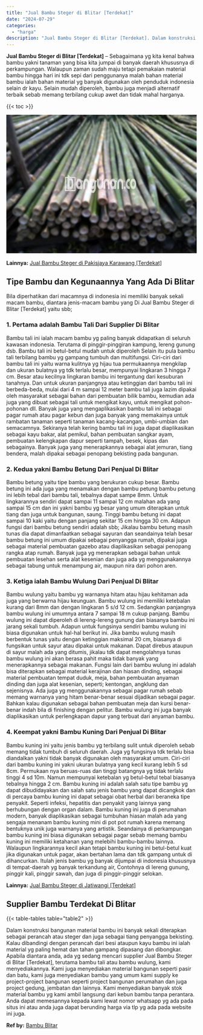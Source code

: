 ```yaml
---
title: "Jual Bambu Steger di Blitar [Terdekat]"
date: "2024-07-29"
categories: 
  - "harga"
description: "Jual Bambu Steger di Blitar [Terdekat]. Dalam konstruksi bangunan material bambu ini banyak sekali diterapkan sebagai perancah atau steger dan juga sebagai t..."
---
```


**Jual Bambu Steger di Blitar \[Terdekat\]** – Sebagaimana yg kita kenal bahwa bambu yakni tanaman yang bisa kita jumpai di banyak daerah khususnya di perkampungan. Walaupun zaman sudah maju tetapi pemakaian material bambu hingga hari ini tdk sepi dari penggunanya malah bahan material bambu ialah bahan material yg banyak digunakan oleh penduduk indonesia selain dr kayu. Selain mudah diperoleh, bambu juga menjadi alternatif terbaik sebab memang terbilang cukup awet dan tidak mahal harganya.

{{< toc >}}

![Jual Bambu Steger di Blitar [Terdekat]](/images/jual-bambu-tali-24.png)

**Lainnya:** [Jual Bambu Steger di Pakisjaya Karawang \[Terdekat\]](https://bambu.bangunan.co/jual-bambu-steger-di-pakisjaya-karawang-terdekat/)

## Tipe Bambu dan Kegunaannya Yang Ada Di Blitar

Bila diperhatikan dari macamnya di indonesia ini memiliki banyak sekali macam bambu, diantara jenis-macam bambu yang Di Jual Bambu Steger di Blitar \[Terdekat\] yaitu sbb;

### 1\. Pertama adalah Bambu Tali Dari Supplier Di Blitar

Bambu tali ini ialah macam bambu yg paling banyak didapatkan di seluruh kawasan indonesia. Terutama di pinggir-pinggiran kampung, lereng gunung dsb. Bambu tali ini betul-betul mudah untuk diperoleh Selain itu pula bambu tali terbilang bambu yg gampang tumbuh dan multifungsi. Ciri-ciri dari bambu tali ini yaitu warna kulitnya yg hijau tua permukaannya mengkilap dan ukuran bulatnya yg tdk terlalu besar, mempunyai lingkaran 3 hingga 7 cm. Besar atau kecilnya lingkaran bambu ini tergantung dari kesuburan tanahnya. Dan untuk ukuran panjangnya atau ketinggian dari bambu tali ini berbeda-beda, mulai dari 4 m sampai 12 meter bambu tali juga lazim dipakai oleh masyarakat sebagai bahan dari pembuatan bilik bambu, kemudian ada juga yang dibuat sebagai tali untuk mengikat kayu, untuk mengikat pohon-pohonan dll. Banyak juga yang mengaplikasikan bambu tali ini sebagai pagar rumah atau pagar kebun dan juga banyak yang memakainya untuk rambatan tanaman seperti tanaman kacang-kacangan, umbi-umbian dan semacamnya. Sekiranya telah kering bambu tali ini juga dapat diaplikasikan sebagai kayu bakar, alat pemikul, bahan pembuatan sangkar ayam, pembuatan kelengkapan dapur seperti tampah, besek, kipas dan sebagainya. Banyak juga yang menerapkannya sebagai alat jemuran, tiang bendera, malah dipakai sebagai penopang bekisting pada bangunan.

### 2\. Kedua yakni Bambu Betung Dari Penjual Di Blitar

Bambu betung yaitu tipe bambu yang berukuran cukup besar. Bambu betung ini ada juga yang menamakan dengan bambu petung bambu petung ini lebih tebal dari bambu tali, tebalnya dapat sampe 8mm. Untuk lingkarannya sendiri dapat sampai 11 sampai 12 cm malahan ada yang sampai 15 cm dan ini yakni bambu yg besar yang umum diterapkan untuk tiang dan juga untuk bangunan, saung. Tinggi bambu betung ini dapat sampai 10 kaki yaitu dengan panjang sekitar 15 cm hingga 30 cm. Adapun fungsi dari bambu betung sendiri adalah sbb; Jikalau bambu betung masih tunas dia dapat dimanfaatkan sebagai sayuran dan seandainya telah besar bambu betung ini umum dipakai sebagai penyangga rumah, dipakai juga sebagai material pembuatan gazebo atau diaplikasikan sebagai penopang rangka atap rumah. Banyak juga yg menerapkan sebagai bahan untuk pembuatan lesehan serta alat kesenian dan juga ada yg menggunakannya sebagai tabung untuk menampung air, maupun nira dari pohon aren.

### 3\. Ketiga ialah Bambu Wulung Dari Penjual Di Blitar

Bambu wulung yaitu bambu yg warnanya hitam atau hijau kehitaman ada juga yang berwarna hijau keunguan. Bambu wulung ini memiliki ketebalan kurang dari 8mm dan dengan lingkaran 5 s/d 12 cm. Sedangkan panjangnya bambu wulung ini umumnya antara 7 sampai 18 m cukup panjang. Bambu wulung ini dapat diperoleh di lereng-lereng gunung dan biasanya bambu ini jarang sekali tumbuh. Adapun untuk fungsinya sendiri bambu wulung ini biasa digunakan untuk hal-hal berikut ini. Jika bambu wulung masih berbentuk tunas yaitu dengan ketinggian maksimal 20 cm, biasanya di fungsikan untuk sayur atau dipakai untuk makanan. Dapat direbus ataupun di sayur malah ada yang ditumis, jikalau tdk dapat mengolahnya tunas bambu wulung ini akan berasa pahit maka tidak banyak yang menerapkannya sebagai makanan. Fungsi lain dari bambu wulung ini adalah bisa diterapkan sebagai material kerajinan dan hiasan dinding, sebagai material pembuatan tempat duduk, meja, bahan pembuatan anyaman dinding dan juga alat kesenian, seperti; kentongan, angklung dan sejenisnya. Ada juga yg menggunakannya sebagai pagar rumah sebab memang warnanya yang hitam benar-benar sesuai dijadikan sebagai pagar. Bahkan kalau digunakan sebagai bahan pembuatan meja dan kursi benar-benar indah bila di finishing dengan pelitur. Bambu wulung ini juga banyak diaplikasikan untuk perlengkapan dapur yang terbuat dari anyaman bambu.

### 4\. Keempat yakni Bambu Kuning Dari Penjual Di Blitar

Bambu kuning ini yaitu jenis bambu yg terbilang sulit untuk diperoleh sebab memang tidak tumbuh di seluruh daerah. Juga yg fungsinya tdk terlalu bisa diandalkan yakni tidak banyak digunakan oleh masyarakat umum. Ciri-ciri dari bambu kuning ini yakni ukuran bulatnya yang kecil kurang lebih 5 sd 8cm. Permukaan nya beruas-ruas dan tinggi batangnya yg tidak terlalu tinggi 4 sd 10m. Namun mempunyai ketebalan yg betul-betul tebal biasanya tebalnya hingga 2 cm. Bambu kuning ini adalah salah satu tipe bambu yg dapat dibudidayakan dan salah satu jenis bambu yang dapat dicangkok dan di percaya bambu kuning ini dapat sebagai obat herbal dari beraneka tipe penyakit. Seperti infeksi, hepatitis dan penyakit yang lainnya yang berhubungan dengan organ dalam. Bambu kuning ini juga di perumahan modern, banyak diaplikasikan sebagai tumbuhan hiasan malah ada yang sengaja menanam bambu kuning mini di pot pot rumah karena memang bentuknya unik juga warnanya yang artistik. Seandainya di perkampungan bambu kuning ini biasa digunakan sebagai pagar sebab memang bambu kuning ini memiliki ketahanan yang melebihi bambu-bambu lainnya. Walaupun lingkarannya kecil akan tetapi bambu kuning ini betul-betul kuat jika digunakan untuk pagar, akan bertahan lama dan tdk gampang untuk di dihancurkan. Itulah jenis bambu yg banyak dijumpai di indonesia khususnya di tempat-daerah yg banyak terkandung air, Contohnya di lereng gunung, pinggir kali, pinggir sawah, dan juga di pinggir-pinggir selokan.

**Lainnya:** [Jual Bambu Steger di Jatiwangi \[Terdekat\]](https://bambu.bangunan.co/jual-bambu-steger-di-jatiwangi-terdekat/)

## Supplier Bambu Terdekat Di Blitar

{{< table-tables table="table2" >}}

Dalam konstruksi bangunan material bambu ini banyak sekali diterapkan sebagai perancah atau steger dan juga sebagai tiang penyangga bekisting. Kalau dibandingi dengan perancah dari besi ataupun kayu bambu ini ialah material yg paling hemat dan tahan gampang dipasang dan dibongkar. Apabila diantara anda, ada yg sedang mencari supplier Jual Bambu Steger di Blitar \[Terdekat\], terutama bambu tali atau bambu wulung, kami menyediakannya. Kami juga menyediakan material bangunan seperti pasir dan batu, kami juga menyediakan bambu yang umum kami supply ke project-project bangunan seperti project bangunan perumahan dan juga project gedung, jembatan dan lainnya. Kami menyediakan banyak stok material bambu yg kami ambil langsung dari kebun bambu tanpa perantara. Anda dapat memesannya kepada kami lewat nomor whatsapp yg ada pada situs ini atau anda juga dapat berunding harga via tlp yg ada pada website ini juga.

**Ref by:** [Bambu Blitar](https://id.wikipedia.org/wiki/Bambu)
